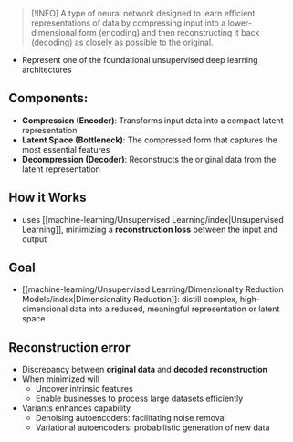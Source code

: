 
> [!INFO]
> A type of neural network designed to learn efficient representations of data by compressing input into a lower-dimensional form (encoding) and then reconstructing it back (decoding) as closely as possible to the original.

- Represent one of the foundational unsupervised deep learning architectures
## Components:
- **Compression (Encoder)**: Transforms input data into a compact latent representation
- **Latent Space (Bottleneck)**: The compressed form that captures the most essential features
- **Decompression (Decoder)**: Reconstructs the original data from the latent representation
## How it Works

- uses [[machine-learning/Unsupervised Learning/index|Unsupervised Learning]], minimizing a **reconstruction loss** between the input and output
## Goal
- [[machine-learning/Unsupervised Learning/Dimensionality Reduction Models/index|Dimensionality Reduction]]: distill complex, high-dimensional data into a reduced, meaningful representation or latent space
## Reconstruction error
- Discrepancy between **original data** and **decoded reconstruction**
- When minimized will
	- Uncover intrinsic features
	- Enable businesses to process large datasets efficiently
- Variants enhances capability
	- Denoising autoencoders: facilitating noise removal
	- Variational autoencoders: probabilistic generation of new data
